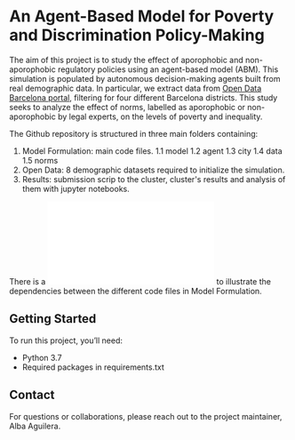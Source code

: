 # An Agent-Based Model for Poverty and Discrimination Policy-Making

The aim of this project is to study the effect of aporophobic and non-aporophobic regulatory policies using an agent-based model (ABM). This simulation is populated by autonomous decision-making agents built from real demographic data. In particular, we extract data from [Open Data Barcelona portal](https://opendata-ajuntament.barcelona.cat/), filtering for four different Barcelona districts. This study seeks to analyze the effect of norms, labelled as aporophobic or non-aporophobic by legal experts, on the levels of poverty and inequality. 

The Github repository is structured in three main folders containing: 

1. Model Formulation: main code files.
   1.1  model
   1.2  agent
   1.3  city
   1.4  data
   1.5  norms
3. Open Data: 8 demographic datasets required to initialize the simulation.
4. Results: submission scrip to the cluster, cluster's results and analysis of them with jupyter notebooks. 

There is a ![UML diagram](diagram.mmd) to illustrate the dependencies between the different code files in Model Formulation. 

## Getting Started 
To run this project, you’ll need:

- Python 3.7
- Required packages in requirements.txt

## Contact

For questions or collaborations, please reach out to the project maintainer, Alba Aguilera.


